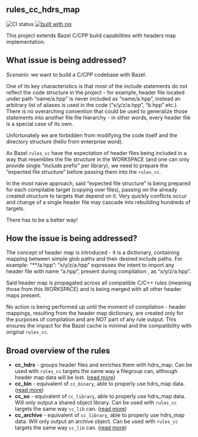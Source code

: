 rules_cc_hdrs_map
---
![CI status](https://github.com/AleksanderGondek/rules_cc_hdrs_map/actions/workflows/ci.yaml/badge.svg) [![built with nix](https://builtwithnix.org/badge.svg)](https://builtwithnix.org)

This project extends Bazel C/CPP build capabilities with headers map implementation. 

## What issue is being addressed?

_Scenario_: we want to build a C/CPP codebase with Bazel. 

One of its key characteristics is that most of the include statements do not reflect the code structure in the project - for example, header file located under path “name/a.hpp” is never included as “name/a.hpp”, instead an arbitrary list of aliases is used in the code (“x/y/z/a.hpp”, “b.hpp” etc.).  There is no overarching convention that could be used to generalize those statements into another file file hierarchy - in other words, every header file is a special case of its own.

Unfortunately we are forbidden from modifying the code itself and the directory structure (hello from enterprise word). 

As Bazel `rules_cc` have the expectation of header files being included in a way that resembles the file structure in the WORKSPACE (and one can only provide single “include prefix” per library), we need to prepare the “expected file structure” before passing them into the `rules_cc`.

In the most naive approach, said “expected file structure” is being prepared for each compilable target (copying over files), passing on the already created structure to targets that depend on it. Very quickly conflicts occur and change of a single header file may cascade into rebuilding hundreds of targets.

There has to be a better way!

## How the issue is being addressed? 

The concept of header map is introduced - it is a dictionary, containing mapping between simple glob paths and their desired include paths. For example: “**/a.hpp”: “x/y/z/a.hpp” expresses the intent to import any header file with name “a.hpp”, present during compilation , as “x/y/z/a.hpp”. 

Said header map is propagated across all compatible C/C++ rules (meaning those from this WORKSPACE) and is being merged with all other header maps present. 

No action is being performed up until the moment of compilation - header mappings, resulting from the header map dictionary, are created only for the purposes of compilation and are _NOT_ part of any rule output. This ensures the impact for the Bazel cache is minimal and the compatibility with original `rules_cc`.

## Broad overview of the rules

* __cc_hdrs__ - groups header files and enriches them with hdrs_map. Can be used with `rules_cc` targets the same way a filegroup can, although header map data will be lost. ([read more](docs/cc_hdrs_docs.md))
* __cc_bin__ - equivalent of `cc_binary`, able to properly use hdrs_map data. ([read more](docs/cc_bin_docs.md))
* __cc_so__ - equivalent of `cc_library`, able to properly use hdrs_map data. Will only output a shared object library. Can be used with `rules_cc` targets the same way `cc_lib` can. ([read more](docs/cc_so_docs.md))
* __cc_archive__ - equivalent of `cc_library`, able to properly use hdrs_map data. Will only output an archive object. Can be used with `rules_cc` targets the same way `cc_lib` can. ([read more](docs/cc_archive_docs.md))

